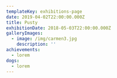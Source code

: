 ```yaml
---
templateKey: exhibitions-page
date: 2019-04-02T22:00:00.000Z
title: Pusty
exhibitionDate: 2018-05-03T22:00:00.000Z
galleryImages:
  - image: /img/carmen3.jpg
    description: ''
achievements:
  - lorem
dogs:
  - lorem
---
```

